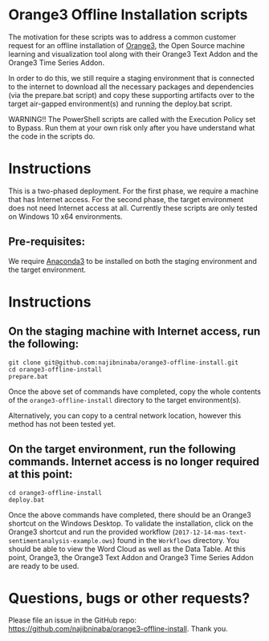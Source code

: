 # Orange3 Offline Installation scripts

The motivation for these scripts was to address a common customer request for an offline installation of [Orange3](https://orange.biolab.si/), the Open Source machine learning and visualization tool along with their Orange3 Text Addon and the Orange3 Time Series Addon.

In order to do this, we still require a staging environment that is connected to the internet to download all the necessary packages and dependencies (via the prepare.bat script) and copy these supporting artifacts over to the target air-gapped environment(s) and running the deploy.bat script.

<aside class="warning">
WARNING!! The PowerShell scripts are called with the Execution Policy set to Bypass. Run them at your own risk only after you have understand what the code in the scripts do.
</aside>

# Instructions

This is a two-phased deployment. For the first phase, we require a machine that has Internet access. For the second phase, the target environment does not need Internet access at all. Currently these scripts are only tested on Windows 10 x64 environments.

## Pre-requisites:

We require [Anaconda3](https://www.anaconda.com/distribution/) to be installed on both the staging environment and the target environment.

# Instructions

## On the staging machine with Internet access, run the following:
    
    git clone git@github.com:najibninaba/orange3-offline-install.git
    cd orange3-offline-install
    prepare.bat

Once the above set of commands have completed, copy the whole contents of the ```orange3-offline-install``` directory to the target environment(s). 

Alternatively, you can copy to a central network location, however this method has not been tested yet.

## On the target environment, run the following commands. Internet access is no longer required at this point:

    cd orange3-offline-install
    deploy.bat

Once the above commands have completed, there should be an Orange3 shortcut on the Windows Desktop. To validate the installation, click on the Orange3 shortcut and run the provided workflow (```2017-12-14-mas-text-sentimentanalysis-example.ows```) found in the ```Workflows``` directory. You should be able to view the Word Cloud as well as the Data Table. At this point, Orange3, the Orange3 Text Addon and Orange3 Time Series Addon are ready to be used.

# Questions, bugs or other requests?

Please file an issue in the GitHub repo: https://github.com/najibninaba/orange3-offline-install. Thank you.
